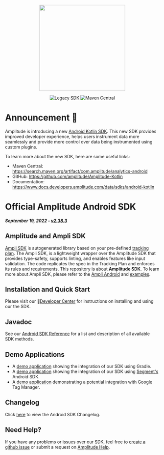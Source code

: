<p align="center">
  <a href="https://amplitude.com" target="_blank" align="center">
    <img src="https://static.amplitude.com/lightning/46c85bfd91905de8047f1ee65c7c93d6fa9ee6ea/static/media/amplitude-logo-with-text.4fb9e463.svg" width="280">
  </a>
  <br />
</p>

<div align="center">

[![Legacy SDK](https://img.shields.io/badge/state-legacy-yellow)](https://github.com/amplitude/Amplitude-Kotlin)
[![Maven Central](https://img.shields.io/maven-central/v/com.amplitude/android-sdk)](https://mvnrepository.com/artifact/com.amplitude/android-sdk/latest)

</div>

# Announcement 📣

Amplitude is introducing a new [Android Kotlin SDK](https://github.com/amplitude/Amplitude-Kotlin). This new SDK provides improved developer experience, helps users instrument data more seamlessly and provide more control over data being instrumented using custom plugins.

To learn more about the new SDK, here are some useful links:

* Maven Central: https://search.maven.org/artifact/com.amplitude/analytics-android
* GitHub: https://github.com/amplitude/Amplitude-Kotlin
* Documentation: https://www.docs.developers.amplitude.com/data/sdks/android-kotlin

# Official Amplitude Android SDK

##### _September 19, 2022_ - [v2.38.3](https://github.com/amplitude/Amplitude-Android/releases/tag/v2.38.3)

## Amplitude and Ampli SDK
[Ampli SDK](https://www.docs.developers.amplitude.com/data/ampli) is autogenerated library based on your pre-defined [tracking plan](https://help.amplitude.com/hc/en-us/articles/5078731378203-Create-a-tracking-plan). The Ampli SDK, is a lightweight wrapper over the Amplitude SDK that provides type-safety, supports linting, and enables features like input validation. The code replicates the spec in the Tracking Plan and enforces its rules and requirements. This repository is about **Amplitude SDK**. To learn more about Ampli SDK, please refer to the [Ampli Android](https://www.docs.developers.amplitude.com/data/sdks/android-ampli/) and [examples](https://github.com/amplitude/ampli-examples).

## Installation and Quick Start
Please visit our :100:[Developer Center](https://www.docs.developers.amplitude.com/data/sdks/android/) for instructions on installing and using our the SDK.

## Javadoc
See our [Android SDK Reference](http://amplitude.github.io/Amplitude-Android/) for a list and description of all available SDK methods.

## Demo Applications
* A [demo application](https://github.com/amplitude/Android-Demo) showing the integration of our SDK using Gradle.
* A [demo application](https://github.com/amplitude/Segment-Android-Demo) showing the integration of our SDK using [Segment's](https://segment.com) Android SDK.
* A [demo application](https://github.com/amplitude/GTM-Android-Demo) demonstrating a potential integration with Google Tag Manager.

## Changelog
Click [here](https://github.com/amplitude/Amplitude-Android/wiki/Changelog) to view the Android SDK Changelog.

## Need Help?
If you have any problems or issues over our SDK, feel free to [create a github issue](https://github.com/amplitude/Amplitude-Android/issues/new) or submit a request on [Amplitude Help](https://help.amplitude.com/hc/en-us/requests/new).
